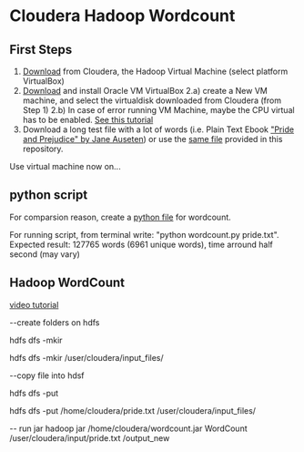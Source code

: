 # Cloudera Hadoop Wordcount

## First Steps ##
1. [Download](https://www.cloudera.com/downloads/quickstart_vms.html) from Cloudera, the Hadoop Virtual Machine (select platform VirtualBox)
2. [Download](https://www.virtualbox.org/wiki/Downloads) and install Oracle VM VirtualBox
2.a) create a New VM machine, and select the virtualdisk downloaded from Cloudera (from Step 1)
2.b) In case of error running VM Machine, maybe the CPU virtual has to be enabled. [See this tutorial](https://helpdeskgeek.com/how-to/enable-virtualization-in-the-bios/)
3. Download a long test file with a lot of words (i.e. Plain Text Ebook ["Pride and Prejudice" by Jane Auseten](http://www.gutenberg.org/ebooks/1342)) or use the [same file](pride.txt) provided in this repository.

Use virtual machine now on...

## python script ##
For comparsion reason, create a [python file](wordcount.py) for wordcount.

For running script, from terminal write: "python wordcount.py pride.txt". Expected result: 127765 words (6961 unique words), time arround half second (may vary)

## Hadoop WordCount ##
[video tutorial](https://www.youtube.com/watch?v=kF-63_2e1Kk)


--create folders on hdfs

hdfs dfs -mkir <folderpath>

hdfs dfs -mkir /user/cloudera/input_files/

  
--copy file into hdsf

hdfs dfs -put <filesystempath> <hdfs path>

hdfs dfs -put /home/cloudera/pride.txt /user/cloudera/input_files/
  
-- run jar
hadoop jar /home/cloudera/wordcount.jar WordCount /user/cloudera/input/pride.txt /output_new
